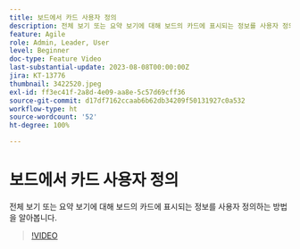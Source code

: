 ```yaml
---
title: 보드에서 카드 사용자 정의
description: 전체 보기 또는 요약 보기에 대해 보드의 카드에 표시되는 정보를 사용자 정의하는 방법을 알아봅니다.
feature: Agile
role: Admin, Leader, User
level: Beginner
doc-type: Feature Video
last-substantial-update: 2023-08-08T00:00:00Z
jira: KT-13776
thumbnail: 3422520.jpeg
exl-id: ff3ec41f-2a8d-4e09-aa8e-5c57d69cff36
source-git-commit: d17df7162ccaab6b62db34209f50131927c0a532
workflow-type: ht
source-wordcount: '52'
ht-degree: 100%

---
```


# 보드에서 카드 사용자 정의

전체 보기 또는 요약 보기에 대해 보드의 카드에 표시되는 정보를 사용자 정의하는 방법을 알아봅니다.

>[!VIDEO](https://video.tv.adobe.com/v/3422520/?quality=12&learn=on&enablevpops)
